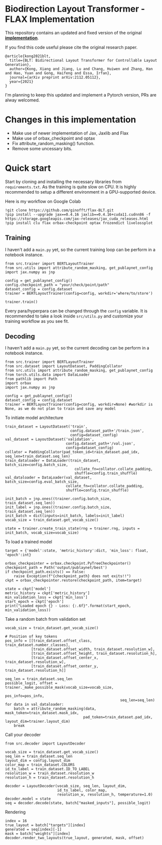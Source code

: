 # Biodirection Layout Transformer - FLAX Implementation
This repository contains an updated and fixed version of the original **[implementation](https://github.com/google-research/google-research/tree/master/layout-blt)**.

If you find this code useful please cite the original research paper.
```
@article{kong2021blt,
  title={BLT: Bidirectional Layout Transformer for Controllable Layout Generation},
  author={Kong, Xiang and Jiang, Lu and Chang, Huiwen and Zhang, Han and Hao, Yuan and Gong, Haifeng and Essa, Irfan},
  journal={arXiv preprint arXiv:2112.05112},
  year={2021}
}
```
I'm planning to keep this updated and implement a Pytorch version, PRs are alway welcomed.

# Changes in this implementation
- Make use of newer implementation of Jax, Jaxlib and Flax
- Make use of orbax_checkpoint and optax
- Fix attribute_random_masking() function.
- Remove some uncessary bits.

# Quick start
Start by cloning and installing the necessary libraries from `requirements.txt`.
As the training is quite slow on CPU. It is highly recommended to setup a different environment in a GPU-supported device.

Here is my workflow on Google Colab
```
!git clone https://github.com/ginofft/flax-BLT.git
!pip install --upgrade jax==0.4.16 jaxlib==0.4.16+cuda11.cudnn86 -f https://storage.googleapis.com/jax-releases/jax_cuda_releases.html
!pip install clu flax orbax-checkpoint optax frozendict livelossplot
```

## Training
I haven't add a `main.py` yet, so the current training loop can be perform in a notebook instance.
```
from src.trainer import BERTLayoutTrainer
from src.utils import attribute_random_masking, get_publaynet_config
import jax.numpy as jnp

config = get_publaynet_config()
config.checkpoint_path = "your/check/point/path"
dataset_config = config.dataset
trainer = BERTLayoutTrainer(config=config, workdir='where/to/store')
```

```
trainer.train()
```

Every para/hyperpara can be changed through the `config` variable. It is recommended to take a look inside `src/utils.py` and customize your training workflow as you see fit.

## Decoding
I haven't add a `main.py` yet, so the current decoding can be perform in a notebook instance.

```
from src.trainer import BERTLayoutTrainer
from src.dataset import LayoutDataset, PaddingCollator
from src.utils import attribute_random_masking, get_publaynet_config
from torch.utils.data import DataLoader
from pathlib import Path
import orbax
import jax.numpy as jnp

config = get_publaynet_config()
dataset_config = config.dataset
trainer = BERTLayoutTrainer(config=config, workdir=None) #workdir is None, as we do not plan to train and save any model
```

To initiate model architecture
```
train_dataset = LayoutDataset('train',
                              config.dataset_path+'/train.json',
                              config=dataset_config)
val_dataset = LayoutDataset('validation',
                            config.dataset_path+'/val.json',
                            config=dataset_config)
collator = PaddingCollator(pad_token_id=train_dataset.pad_idx, seq_len=train_dataset.seq_len)
train_dataloader = DataLoader(train_dataset, batch_size=config.batch_size,
                                collate_fn=collator.collate_padding,
                                shuffle=config.train_shuffle)
val_dataloader = DataLoader(val_dataset, batch_size=config.eval_batch_size,
                            collate_fn=collator.collate_padding,
                            shuffle=config.train_shuffle)

init_batch = jnp.ones((trainer.config.batch_size, train_dataset.seq_len))
init_label = jnp.ones((trainer.config.batch_size, train_dataset.seq_len))
init_batch = dict(inputs=init_batch, labels=init_label)
vocab_size = train_dataset.get_vocab_size()

state = trainer.create_train_state(rng = trainer.rng, inputs = init_batch, vocab_size=vocab_size)
```
To load a trained model
```
target = {'model':state, 'metric_history':dict, 'min_loss': float, 'epoch':int}

orbax_checkpointer = orbax.checkpoint.PyTreeCheckpointer()
checkpoint_path = Path('output/publaynet/best')
if checkpoint_path.exists() == False:
    raise Exception(f"{checkpoint_path} does not exits!!")
ckpt = orbax_checkpointer.restore(checkpoint_path, item=target)

state = ckpt['model']
metric_history = ckpt['metric_history']
min_validation_loss = ckpt['min_loss']
start_epoch = ckpt['epoch']
print("Loaded epoch {} - Loss: {:.6f}".format(start_epoch, min_validation_loss))
```
Take a random batch from validation set
```
vocab_size = train_dataset.get_vocab_size()

# Position of key tokens
pos_info = [[train_dataset.offset_class, train_dataset.number_classes], 
            [train_dataset.offset_width, train_dataset.resolution_w],
            [train_dataset.offset_height, train_dataset.resolution_h],
            [train_dataset.offset_center_x, train_dataset.resolution_w],
            [train_dataset.offset_center_y, train_dataset.resolution_h]]

seq_len = train_dataset.seq_len
possible_logit, offset = trainer._make_possible_mask(vocab_size=vocab_size, 
                                                     pos_info=pos_info,
                                                     seq_len=seq_len)
for data in val_dataloader:
    batch = attribute_random_masking(data, mask_token=train_dataset.mask_idx,
                                    pad_token=train_dataset.pad_idx, layout_dim=trainer.layout_dim)
    break
```
Call your decoder
```
from src.decoder import LayoutDecoder

vocab_size = train_dataset.get_vocab_size()
seq_len = train_dataset.seq_len
layout_dim = config.layout_dim
color_map = train_dataset.COLORS
id_to_label = train_dataset.ID_TO_LABEL
resolution_w = train_dataset.resolution_w
resolution_h = train_dataset.resolution_h

decoder = LayoutDecoder(vocab_size, seq_len, layout_dim, 
                        id_to_label, color_map, 
                        resolution_w, resolution_h, temperature=1.0)
decoder.model = state
seq = decoder.decode(state, batch["masked_inputs"], possible_logit)
```
Rendering
```
index = 16
true_layout = batch["targets"][index]
generated = seq[index][-1]
mask = batch["weights"][index]
decoder.render_two_layouts(true_layout, generated, mask, offset)
```